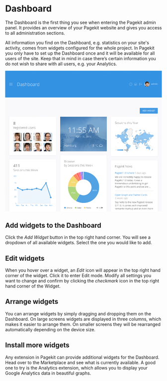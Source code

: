 # Dashboard

<p class="uk-article-lead">The Dashboard is the first thing you see when entering the Pagekit admin panel. It provides an overview of your Pagekit website and gives you access to all administration sections.</p>

All information you find on the Dashboard, e.g. statistics on your site's activity, comes from widgets configured for the whole project. In Pagekit you only have to set up the Dashboard once and it will be available for all users of the site. Keep that in mind in case there’s certain information you do not wish to share with all users, e.g. your Analytics.


![Dashboard](assets/dashboard.png)

## Add widgets to the Dashboard

Click the *Add Widget* button in the top right hand corner. You will see a dropdown of all available widgets. Select the one you would like to add.

## Edit widgets

When you hover over a widget, an *Edit* icon will appear in the top right hand corner of the widget. Click it to enter Edit mode. Modify all settings you want to change and confirm by clicking the *checkmark* icon in the top right hand corner of the Widget.

## Arrange widgets

You can arrange widgets by simply dragging and dropping them on the Dashboard. On large screens widgets are displayed in three columns, which makes it easier to arrange them. On smaller screens they will be rearranged automatically depending on the device size.

## Install more widgets

Any extension in Pagekit can provide additional widgets for the Dashboard. Head over to the Marketplace and see what is currently available. A good one to try is the Analytics extension, which allows you to display your Google Analytics data in beautiful graphs. 
